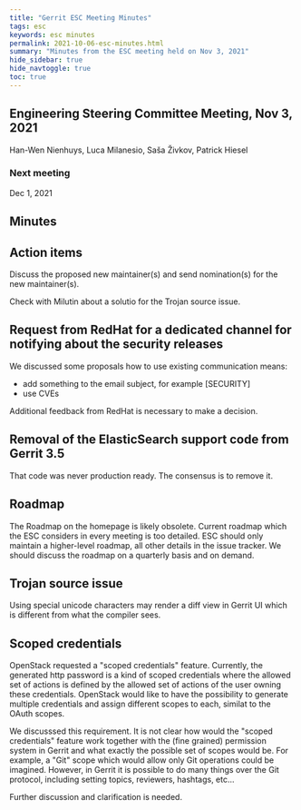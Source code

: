 ```yaml
---
title: "Gerrit ESC Meeting Minutes"
tags: esc
keywords: esc minutes
permalink: 2021-10-06-esc-minutes.html
summary: "Minutes from the ESC meeting held on Nov 3, 2021"
hide_sidebar: true
hide_navtoggle: true
toc: true
---
```




## Engineering Steering Committee Meeting, Nov 3, 2021

Han-Wen Nienhuys, Luca Milanesio, Saša Živkov, Patrick Hiesel

### Next meeting

Dec 1, 2021

## Minutes

## Action items

Discuss the proposed new maintainer(s) and send nomination(s) for the new maintainer(s).

Check with Milutin about a solutio for the Trojan source issue.

## Request from RedHat for a dedicated channel for notifying about the security releases

We discussed some proposals how to use existing communication means:
- add something to the email subject, for example [SECURITY]
- use CVEs

Additional feedback from RedHat is necessary to make a decision.


## Removal of the ElasticSearch support code from Gerrit 3.5

That code was never production ready. The consensus is to remove it.

## Roadmap

The Roadmap on the homepage is likely obsolete. Current roadmap which the ESC considers in
every meeting is too detailed. ESC should only maintain a higher-level roadmap, all other
details in the issue tracker. We should discuss the roadmap on a quarterly basis and on demand.

## Trojan source issue

Using special unicode characters may render a diff view in Gerrit UI which is different from
what the compiler sees.

## Scoped credentials

OpenStack requested a "scoped credentials" feature. Currently, the generated http password is
a kind of scoped credentials where the allowed set of actions is defined by the allowed set
of actions of the user owning these credentials. OpenStack would like to have the possibility
to generate multiple credentials and assign different scopes to each, similat to the OAuth scopes.

We discusssed this requirement. It is not clear how would the "scoped credentials" feature
work together with the (fine grained) permission system in Gerrit and what exactly the possible
set of scopes would be. For example, a "Git" scope which would allow only Git operations could
be imagined. However, in Gerrit it is possible to do many things over the Git protocol, including
setting topics, reviewers, hashtags, etc...

Further discussion and clarification is needed.
